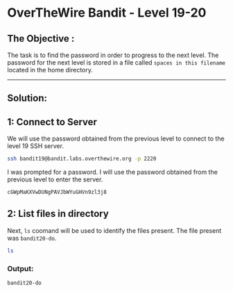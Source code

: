 # OverTheWire Bandit - Level 19-20

## The Objective :
The task is to find the password in order to progress to the next level. The password for the next level is stored in a file called `spaces in this filename` located in the home directory.

---

## Solution:

## 1: Connect to Server
We will use the password obtained from the previous level to connect to the level 19 SSH server.

```bash
ssh bandit19@bandit.labs.overthewire.org -p 2220
```

I was prompted for a password. I will use the password obtained from the previous level to enter the server.

```bash
cGWpMaKXVwDUNgPAVJbWYuGHVn9zl3j8
```

## 2: List files in directory
Next, `ls` coomand will be used to identify the files present. The file present was `bandit20-do`.

```bash
ls
```

### Output:

```bash
bandit20-do
```

